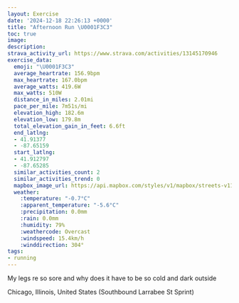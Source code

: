 ```yaml
---
layout: Exercise
date: '2024-12-18 22:26:13 +0000'
title: "Afternoon Run \U0001F3C3"
toc: true
image:
description:
strava_activity_url: https://www.strava.com/activities/13145170946
exercise_data:
  emoji: "\U0001F3C3"
  average_heartrate: 156.9bpm
  max_heartrate: 167.0bpm
  average_watts: 419.6W
  max_watts: 510W
  distance_in_miles: 2.01mi
  pace_per_mile: 7m51s/mi
  elevation_high: 182.6m
  elevation_low: 179.8m
  total_elevation_gain_in_feet: 6.6ft
  end_latlng:
  - 41.91377
  - -87.65159
  start_latlng:
  - 41.912797
  - -87.65285
  similar_activities_count: 2
  similar_activities_trend: 0
  mapbox_image_url: https://api.mapbox.com/styles/v1/mapbox/streets-v11/static/path-5+787af2-1.0(%7Dhy~F~i~uO%3FsC%40wACoA%40%7B%40CmBW%3Fw%40Es%40KQ%3FgAGcB%3F%7B%40GmABcAEoBHeDAk%40PGm%40SmDCWCCm%40BKAQGW%40%5BAwADgBBcBNW%3Fa%40EY%3Fg%40TSDoABIEQWEWEsFIsE%40qACoADMJONOPEr%40%40t%40Cp%40Ej%40%3FjAER%40HFDV%40dACl%40BTC%5CFRJB~%40%3FlCC%60%40Cp%40%40b%40LJFDLCn%40FX%40TCv%40%3F%7CAEh%40Bb%40AVBn%40Db%40%40l%40%3FdABr%40Ev%40BZ%3Fx%40JfD%40NDBlA%40n%40A%5EBf%40El%40%40hACX%40%5EGl%40BpB%3Fj%40Ch%40%40),pin-s-s+e5b22e(-87.65104,41.91391),pin-s-f+89ae00(-87.6497500000001,41.91494)/auto/800x800?access_token=pk.eyJ1Ijoiam9zaGJlY2ttYW4iLCJhIjoiY205eWR2aDd1MWZ6djJrbXc4a3M0bWZleiJ9.XiG9OWkNcZk2QzjJbxLB4A
  weather:
    :temperature: "-0.7°C"
    :apparent_temperature: "-5.6°C"
    :precipitation: 0.0mm
    :rain: 0.0mm
    :humidity: 79%
    :weathercode: Overcast
    :windspeed: 15.4km/h
    :winddirection: 304°
tags:
- running
---
```

My legs re so sore and why does it have to be so cold and dark outside

Chicago, Illinois, United States (Southbound Larrabee St Sprint)
